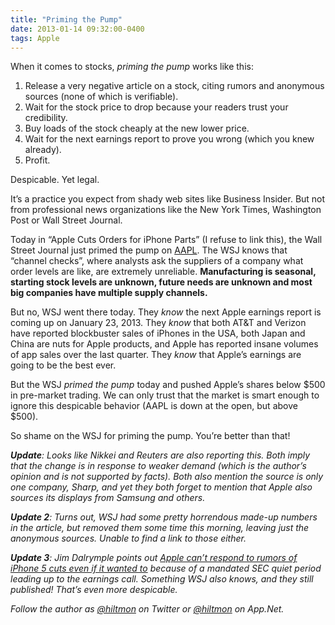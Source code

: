 ```yaml
---
title: "Priming the Pump"
date: 2013-01-14 09:32:00-0400
tags: Apple
---
```


When it comes to stocks, *priming the pump* works like this:

1. Release a very negative article on a stock, citing rumors and anonymous sources (none of which is verifiable).
2. Wait for the stock price to drop because your readers trust your credibility.
3. Buy loads of the stock cheaply at the new lower price.
4. Wait for the next earnings report to prove you wrong (which you knew already).
5. Profit.

Despicable. Yet legal.

It’s a practice you expect from shady web sites like Business Insider. But not from professional news organizations like the New York Times, Washington Post or Wall Street Journal.

Today in “Apple Cuts Orders for iPhone Parts” (I refuse to link this), the Wall Street Journal just primed the pump on [AAPL](http://www.google.com/finance?cid=22144). The WSJ knows that “channel checks”, where analysts ask the suppliers of a company what order levels are like, are extremely unreliable. **Manufacturing is seasonal, starting stock levels are unknown, future needs are unknown and most big companies have multiple supply channels.**

But no, WSJ went there today. They *know* the next Apple earnings report is coming up on January 23, 2013. They *know* that both AT&T and Verizon have reported blockbuster sales of iPhones in the USA, both Japan and China are nuts for Apple products, and Apple has reported insane volumes of app sales over the last quarter. They *know* that Apple’s earnings are going to be the best ever.

But the WSJ *primed the pump* today and pushed Apple’s shares below $500 in pre-market trading. We can only trust that the market is smart enough to ignore this despicable behavior (AAPL is down at the open, but above $500).

So shame on the WSJ for priming the pump. You’re better than that!

***Update**: Looks like Nikkei and Reuters are also reporting this. Both imply that the change is in response to weaker demand (which is the author’s opinion and is not supported by facts). Both also mention the source is only one company, Sharp, and yet they both forget to mention that Apple also sources its displays from Samsung and others.*

***Update 2**: Turns out, WSJ had some pretty horrendous made-up numbers in the article, but removed them some time this morning, leaving just the anonymous sources. Unable to find a link to those either.*

***Update 3**: Jim Dalrymple points out [Apple can’t respond to rumors of iPhone 5 cuts even if it wanted to](http://www.loopinsight.com/2013/01/14/apple-cant-respond-to-rumors-of-iphone-5-cuts-even-if-it-wanted-to/) because of a mandated SEC quiet period leading up to the earnings call. Something WSJ also knows, and they still published! That’s even more despicable.*

*Follow the author as [@hiltmon](https://twitter.com/hiltmon) on Twitter or [@hiltmon](http://alpha.app.net/hiltmon) on App.Net.*

